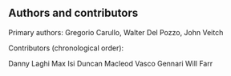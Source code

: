 Authors and contributors
------------------------

Primary authors: Gregorio Carullo, Walter Del Pozzo, John Veitch

Contributors (chronological order):

Danny Laghi
Max Isi
Duncan Macleod
Vasco Gennari
Will Farr
